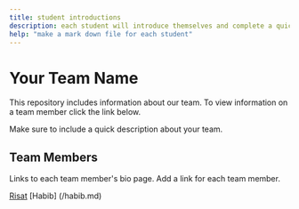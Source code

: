 ```yaml
---
title: student introductions
description: each student will introduce themselves and complete a quick bio
help: "make a mark down file for each student"
---
```


# Your Team Name

This repository includes information about our team. To view information on a team member click the link below.

Make sure to include a quick description about your team.

## Team Members

Links to each team member's bio page. Add a link for each team member.

[Risat](/risat.md)
[Habib] (/habib.md)
